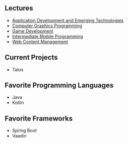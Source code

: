 ## Lectures
- [Application Development and Emerging Technologies](https://jtinosa.github.io/Application-Development-and-Emerging-Technologies/)
- [Computer Graphics Programming](https://jtinosa.github.io/Computer-Graphics-Programming/)
- [Game Development](https://jtinosa.github.io/Game-Development/)
- [Intermediate Mobile Programming](https://jtinosa.github.io/Intermediate-Mobile-Programming/)
- [Web Content Management](https://jtinosa.github.io/Web-Content-Management)

## Current Projects
- Talos

## Favorite Programming Languages
- Java
- Kotlin

## Favorite Frameworks
- Spring Boot
- Vaadin
